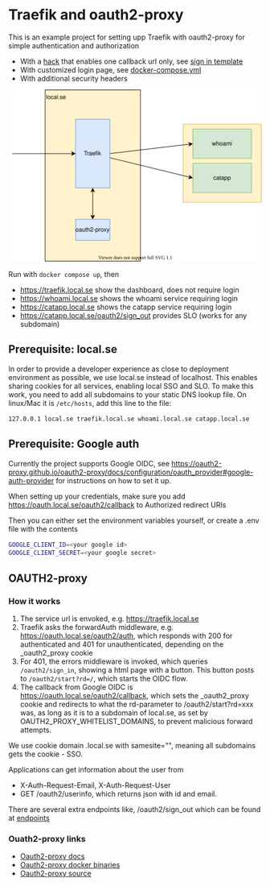 # Traefik and oauth2-proxy

This is an example project for setting upp Traefik with oauth2-proxy for simple authentication and authorization

- With a [hack](https://github.com/oauth2-proxy/oauth2-proxy/issues/1297) that enables one callback url only, see [sign in template](oauth_templates/sign_in.html)
- With customized login page, see [docker-compose.yml](docker-compose.yml)
- With additional security headers

![layout](./traefik.drawio.svg)

Run with `docker compose up`, then

- <https://traefik.local.se> show the dashboard, does not require login
- <https://whoami.local.se> shows the whoami service requiring login
- <https://catapp.local.se> shows the catapp service requiring login
- <https://catapp.local.se/oauth2/sign_out> provides SLO (works for any subdomain)

## Prerequisite: local.se

In order to provide a developer experience as close to deployment environment as possible, we use local.se instead of localhost.
This enables sharing cookies for all services, enabling local SSO and SLO.
To make this work, you need to add all subdomains to your static DNS lookup file.
On linux/Mac it is `/etc/hosts`, add this line to the file:

```bash
127.0.0.1 local.se traefik.local.se whoami.local.se catapp.local.se
```

## Prerequisite: Google auth

Currently the project supports Google OIDC, see <https://oauth2-proxy.github.io/oauth2-proxy/docs/configuration/oauth_provider#google-auth-provider> for instructions on how to set it up.

When setting up your credentials, make sure you add <https://oauth.local.se/oauth2/callback> to Authorized redirect URIs

Then you can either set the environment variables yourself, or create a .env file with the contents

```bash
GOOGLE_CLIENT_ID=<your google id>
GOOGLE_CLIENT_SECRET=<your google secret>
```

## OAUTH2-proxy

### How it works

1. The service url is envoked, e.g. <https://traefik.local.se>
2. Traefik asks the forwardAuth middleware, e.g. https://oauth.local.se/oauth2/auth, which responds with 200 for authenticated and 401 for unauthenticated, depending on the _oauth2_proxy cookie
3. For 401, the errors middleware is invoked, which queries `/oauth2/sign_in`, showing a html page with a button. This button posts to `/oauth2/start?rd=/`, which starts the OIDC flow.  
4. The callback from Google OIDC is https://oauth.local.se/oauth2/callback, which sets the _oauth2_proxy cookie and redirects to what the rd-parameter to /oauth2/start?rd=xxx was, as long as it is to a subdomain of local.se, as set by OAUTH2_PROXY_WHITELIST_DOMAINS, to prevent malicious forward attempts.

We use cookie domain .local.se with samesite="", meaning all subdomains gets the cookie - SSO.

Applications can get information about the user from

- X-Auth-Request-Email, X-Auth-Request-User
- GET /oauth2/userinfo, which returns json with id and email.

There are several extra endpoints like, /oauth2/sign_out which can be found at [endpoints](https://oauth2-proxy.github.io/oauth2-proxy/docs/features/endpoints)

### Ouath2-proxy links

- [Oauth2-proxy docs](https://oauth2-proxy.github.io/oauth2-proxy/docs/)
- [Oauth2-proxy docker binaries](https://quay.io/repository/oauth2-proxy/oauth2-proxy?tab=tags&tag=latest)
- [Oauth2-proxy source](https://github.com/oauth2-proxy/oauth2-proxy)
